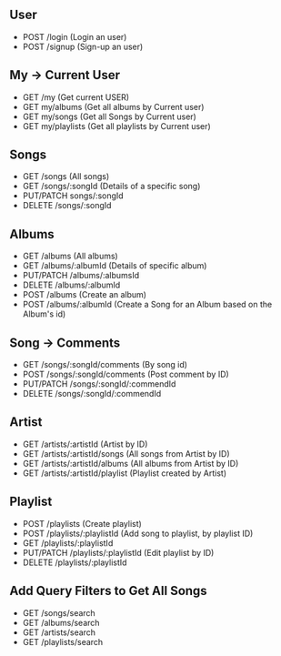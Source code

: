 ## User

- POST /login (Login an user)
- POST /signup (Sign-up an user)

## My -> Current User

- GET /my (Get current USER)
- GET my/albums (Get all albums by Current user)
- GET my/songs (Get all Songs by Current user)
- GET my/playlists (Get all playlists by Current user)

## Songs

- GET /songs (All songs)
- GET /songs/:songId (Details of a specific song)
- PUT/PATCH songs/:songId
- DELETE /songs/:songId

## Albums

- GET /albums (All albums)
- GET /albums/:albumId (Details of specific album)
- PUT/PATCH /albums/:albumsId
- DELETE /albums/:albumId
- POST /albums (Create an album)
- POST /albums/:albumId (Create a Song for an Album based on the Album's id)

## Song -> Comments

- GET /songs/:songId/comments (By song id)
- POST /songs/:songId/comments (Post comment by ID)
- PUT/PATCH /songs/:songId/:commendId
- DELETE /songs/:songId/:commendId

## Artist

- GET /artists/:artistId (Artist by ID)
- GET /artists/:artistId/songs (All songs from Artist by ID)
- GET /artists/:artistId/albums (All albums from Artist by ID)
- GET /artists/:artistId/playlist (Playlist created by Artist)

## Playlist

- POST /playlists (Create playlist)
- POST /playlists/:playlistId (Add song to playlist, by playlist ID)
- GET /playlists/:playlistId
- PUT/PATCH /playlists/:playlistId (Edit playlist by ID)
- DELETE /playlists/:playlistId

## Add Query Filters to Get All Songs

- GET /songs/search
- GET /albums/search
- GET /artists/search
- GET /playlists/search
